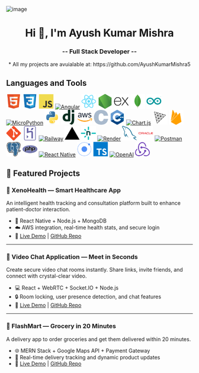 ![image](https://github.com/user-attachments/assets/0313557b-7172-4d4b-a162-908b42d9f36d)

<div align="center">
  <h1><b>Hi 👋, I'm Ayush Kumar Mishra</b></h1>
</div>
<div align="center">
  <h3>-- Full Stack Developer --</h3>
  * All my projects are avuialable at:  https://github.com/AyushKumarMishra5
</div>


## Languages and Tools
<a href="https://developer.mozilla.org/en-US/docs/Web/HTML"><img src="https://raw.githubusercontent.com/devicons/devicon/master/icons/html5/html5-original.svg" alt="HTML" width="40"/></a>
<a href="https://developer.mozilla.org/en-US/docs/Web/CSS"><img src="https://raw.githubusercontent.com/devicons/devicon/master/icons/css3/css3-original.svg" alt="CSS" width="40"/></a>
<a href="https://developer.mozilla.org/en-US/docs/Web/JavaScript"><img src="https://raw.githubusercontent.com/devicons/devicon/master/icons/javascript/javascript-original.svg" alt="JavaScript" width="40"/></a>
<a href="https://angular.io/"><img src="https://angular.io/assets/images/logos/angular/angular.svg" alt="Angular" width="40"/></a>
<a href="https://reactjs.org/"><img src="https://raw.githubusercontent.com/devicons/devicon/master/icons/react/react-original.svg" alt="React" width="40"/></a>
<a href="https://nodejs.org/"><img src="https://raw.githubusercontent.com/devicons/devicon/master/icons/nodejs/nodejs-original.svg" alt="Node.js" width="40"/></a>
<a href="https://expressjs.com/"><img src="https://raw.githubusercontent.com/devicons/devicon/master/icons/express/express-original.svg" alt="Express" width="40"/></a>
<a href="https://www.mongodb.com/"><img src="https://raw.githubusercontent.com/devicons/devicon/master/icons/mongodb/mongodb-original.svg" alt="MongoDB" width="40"/></a>
<a href="https://www.arduino.cc/"><img src="https://raw.githubusercontent.com/devicons/devicon/master/icons/arduino/arduino-original.svg" alt="Arduino" width="40"/></a>
<a href="https://micropython.org/"><img src="https://cdn.jsdelivr.net/gh/devicons/devicon/icons/python/python-original.svg" alt="MicroPython" width="40"/></a>
<a href="https://www.python.org/"><img src="https://raw.githubusercontent.com/devicons/devicon/master/icons/python/python-original.svg" alt="Python" width="40"/></a>
<a href="https://www.djangoproject.com/"><img src="https://raw.githubusercontent.com/devicons/devicon/master/icons/django/django-plain.svg" alt="Django" width="40"/></a>
<a href="https://aws.amazon.com/"><img src="https://raw.githubusercontent.com/devicons/devicon/master/icons/amazonwebservices/amazonwebservices-original-wordmark.svg" alt="AWS" width="40"/></a>
<a href="https://en.wikipedia.org/wiki/C_(programming_language)"><img src="https://raw.githubusercontent.com/devicons/devicon/master/icons/c/c-original.svg" alt="C" width="40"/></a>
<a href="https://en.wikipedia.org/wiki/C%2B%2B"><img src="https://raw.githubusercontent.com/devicons/devicon/master/icons/cplusplus/cplusplus-original.svg" alt="C++" width="40"/></a>
<a href="https://www.chartjs.org/"><img src="https://www.chartjs.org/media/logo-title.svg" alt="Chart.js" width="40"/></a>
<a href="https://threejs.org/"><img src="https://raw.githubusercontent.com/devicons/devicon/master/icons/threejs/threejs-original.svg" alt="Three.js" width="40"/></a>
<a href="https://firebase.google.com/"><img src="https://raw.githubusercontent.com/devicons/devicon/master/icons/firebase/firebase-plain.svg" alt="Firebase" width="40"/></a>
<a href="https://git-scm.com/"><img src="https://raw.githubusercontent.com/devicons/devicon/master/icons/git/git-original.svg" alt="Git" width="40"/></a>
<a href="https://www.heroku.com/"><img src="https://raw.githubusercontent.com/devicons/devicon/master/icons/heroku/heroku-original.svg" alt="Heroku" width="40"/></a>
<a href="https://railway.app/"><img src="https://avatars.githubusercontent.com/u/78751256?s=200&v=4" alt="Railway" width="40"/></a>
<a href="https://vercel.com/"><img src="https://raw.githubusercontent.com/devicons/devicon/master/icons/vercel/vercel-original.svg" alt="Vercel" width="40"/></a>
<a href="https://www.netlify.com/"><img src="https://raw.githubusercontent.com/devicons/devicon/master/icons/netlify/netlify-original.svg" alt="Netlify" width="40"/></a>
<a href="https://render.com/"><img src="https://www.svgrepo.com/show/414096/render.svg" alt="Render" width="40"/></a>
<a href="https://www.mysql.com/"><img src="https://raw.githubusercontent.com/devicons/devicon/master/icons/mysql/mysql-original.svg" alt="MySQL" width="40"/></a>
<a href="https://www.oracle.com/"><img src="https://raw.githubusercontent.com/devicons/devicon/master/icons/oracle/oracle-original.svg" alt="Oracle" width="40"/></a>
<a href="https://www.postman.com/"><img src="https://www.vectorlogo.zone/logos/getpostman/getpostman-icon.svg" alt="Postman" width="40"/></a>
<a href="https://www.postgresql.org/"><img src="https://raw.githubusercontent.com/devicons/devicon/master/icons/postgresql/postgresql-original.svg" alt="PostgreSQL" width="40"/></a>
<a href="https://www.php.net/"><img src="https://raw.githubusercontent.com/devicons/devicon/master/icons/php/php-original.svg" alt="PHP" width="40"/></a>
<a href="https://reactnative.dev/"><img src="https://reactnative.dev/img/header_logo.svg" alt="React Native" width="40"/></a>
<a href="https://ionicframework.com/"><img src="https://raw.githubusercontent.com/devicons/devicon/master/icons/ionic/ionic-original.svg" alt="Ionic" width="40"/></a>
<a href="https://www.typescriptlang.org/"><img src="https://raw.githubusercontent.com/devicons/devicon/master/icons/typescript/typescript-original.svg" alt="TypeScript" width="40"/></a>
<a href="https://openai.com/"><img src="https://avatars.githubusercontent.com/u/14957082?s=200&v=4" alt="OpenAI" width="40"/></a>
<a href="https://redux.js.org/"><img src="https://raw.githubusercontent.com/devicons/devicon/master/icons/redux/redux-original.svg" alt="Redux" width="40"/></a>

## 🚀 Featured Projects

### 🏥 XenoHealth — Smart Healthcare App
An intelligent health tracking and consultation platform built to enhance patient-doctor interaction.
- 📱 React Native + Node.js + MongoDB
- ☁️ AWS integration, real-time health stats, and secure login
- 🔗 [Live Demo](https://your-demo-link.com) | [GitHub Repo](https://github.com/yourusername/Xenohealth)

---

### 🎥 Video Chat Application — Meet in Seconds
Create secure video chat rooms instantly. Share links, invite friends, and connect with crystal-clear video.
- 💻 React + WebRTC + Socket.IO + Node.js
- 🔒 Room locking, user presence detection, and chat features
- 🔗 [Live Demo](https://your-demo-link.com) | [GitHub Repo](https://github.com/yourusername/Video-Chat-App)

---

### 🛒 FlashMart — Grocery in 20 Minutes
A delivery app to order groceries and get them delivered within 20 minutes.
- 🌐 MERN Stack + Google Maps API + Payment Gateway
- 🛵 Real-time delivery tracking and dynamic product updates
- 🔗 [Live Demo](https://your-demo-link.com) | [GitHub Repo](https://github.com/yourusername/Flashmart)



